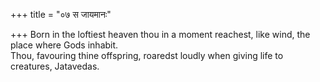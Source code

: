 +++
title = "०७ स जायमानः"

+++
Born in the loftiest heaven thou in a moment reachest, like wind, the place where Gods inhabit.  
     Thou, favouring thine offspring, roaredst loudly when giving life to creatures, Jatavedas.